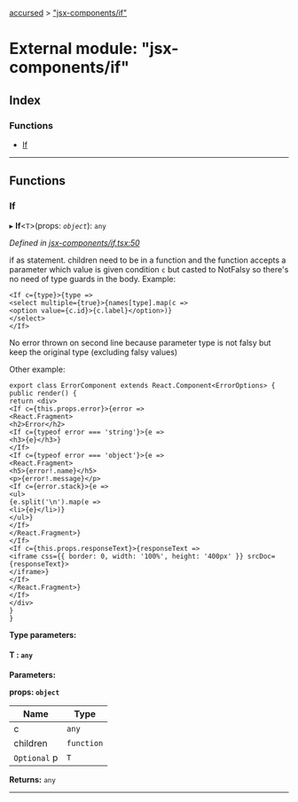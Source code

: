 [accursed](../README.md) > ["jsx-components/if"](../modules/_jsx_components_if_.md)

# External module: "jsx-components/if"

## Index

### Functions

* [If](_jsx_components_if_.md#if)

---

## Functions

<a id="if"></a>

###  If

▸ **If**<`T`>(props: *`object`*): `any`

*Defined in [jsx-components/if.tsx:50](https://github.com/cancerberoSgx/accursed/blob/978b980/src/jsx-components/if.tsx#L50)*

if as statement. children need to be in a function and the function accepts a parameter which value is given condition `c` but casted to NotFalsy so there's no need of type guards in the body. Example:

```
<If c={type}>{type =>
<select multiple={true}>{names[type].map(c =>
<option value={c.id}>{c.label}</option>)}
</select>
</If>
```

No error thrown on second line because parameter type is not falsy but keep the original type (excluding falsy values)

Other example:

```
export class ErrorComponent extends React.Component<ErrorOptions> {
public render() {
return <div>
<If c={this.props.error}>{error =>
<React.Fragment>
<h2>Error</h2>
<If c={typeof error === 'string'}>{e =>
<h3>{e}</h3>}
</If>
<If c={typeof error === 'object'}>{e =>
<React.Fragment>
<h5>{error!.name}</h5>
<p>{error!.message}</p>
<If c={error.stack}>{e =>
<ul>
{e.split('\n').map(e =>
<li>{e}</li>)}
</ul>}
</If>
</React.Fragment>}
</If>
<If c={this.props.responseText}>{responseText =>
<iframe css={{ border: 0, width: '100%', height: '400px' }} srcDoc={responseText}>
</iframe>}
</If>
</React.Fragment>}
</If>
</div>
}
}

```

**Type parameters:**

#### T :  `any`
**Parameters:**

**props: `object`**

| Name | Type |
| ------ | ------ |
| c | `any` |
| children | `function` |
| `Optional` p | `T` |

**Returns:** `any`

___


